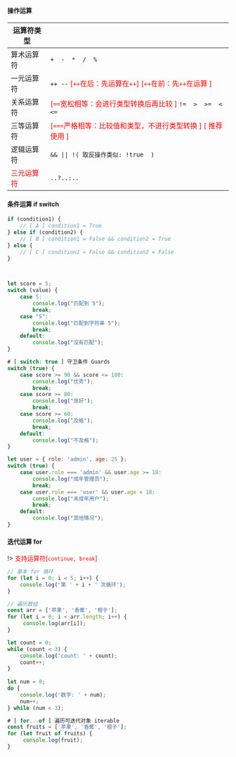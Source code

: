 <br/>

<!-- tabs:start -->



#### **操作运算**

| 运算符类型                                |                                                              |
| ----------------------------------------- | ------------------------------------------------------------ |
| 算术运算符                                | `+  -  *  /  %`                                              |
| 一元运算符                                | `++ --`<span style='color:red'> [`++`在后：先运算在`++`] [`++`在前：先`++`在运算 ]</span> |
| 关系运算符                                | <span style='color:red'>[`==`宽松相等：会进行类型转换后再比较 ] </span>`!=  >  >=  <  <=` |
| 三等运算符                                | <span style='color:red'>[`===`严格相等：比较值和类型，不进行类型转换 ] [ 推荐使用 ]</span> |
| 逻辑运算符                                | `&& \|\| !( 取反操作类似: !true  )`                          |
| <span style='color:red'>三元运算符</span> | `..?..:..`                                                   |



#### **条件运算  if switch**

```javascript
if (condition1) {
    // [ A ] condition1 = True
} else if (condition2) {
    // [ B ] condition1 = False && condition2 = True
} else {
    // [ C ] condition1 = False && condition2 = False
}

    
```

```javascript
let score = 5;
switch (value) {
    case 5:
        console.log("匹配到 5");
        break;
    case "5":
        console.log("匹配到字符串 5");
        break;
    default:
        console.log("没有匹配");
}


```

```javascript
# [ switch: true ] 守卫条件 Guards
switch (true) {
    case score >= 90 && score <= 100:
        console.log("优秀");
        break;
    case score >= 80:
        console.log("良好");
        break;
    case score >= 60:
        console.log("及格");
        break;
    default:
        console.log("不及格");
}

let user = { role: 'admin', age: 25 };
switch (true) {
    case user.role === 'admin' && user.age >= 18:
        console.log("成年管理员");
        break;
    case user.role === 'user' && user.age < 18:
        console.log("未成年用户");
        break;
    default:
        console.log("其他情况");
}


```





#### **迭代运算 for**

!> <span style='color:red'>支持运算符[`continue, break`]</span>

```javascript
// 基本 for 循环
for (let i = 0; i < 5; i++) {
    console.log('第 ' + i + ' 次循环');
}

// 遍历数组
const arr = ['苹果', '香蕉', '橙子'];
for (let i = 0; i < arr.length; i++) {
     console.log(arr[i]);
}


```

```javascript
let count = 0;
while (count < 3) {
    console.log('count: ' + count);
    count++;
}
            
let num = 0;
do {
    console.log('数字: ' + num);
    num++;
} while (num < 3);


```

```javascript
# [ for...of ] 遍历可迭代对象 iterable
const fruits = ['苹果', '香蕉', '橙子'];
for (let fruit of fruits) {
     console.log(fruit);
}
    
        
```



<!-- tabs:end -->



